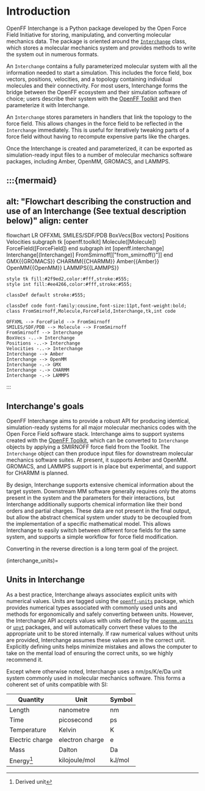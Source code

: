 # Introduction

OpenFF Interchange is a Python package developed by the Open Force Field
Initiative for storing, manipulating, and converting molecular mechanics data.
The package is oriented around the [`Interchange`] class, which stores
a molecular mechanics system and provides methods to write the system out in
numerous formats.

An `Interchange` contains a fully parameterized molecular system with all the
information needed to start a simulation. This includes the force field, box
vectors, positions, velocities, and a topology containing individual molecules
and their connectivity. For most users, Interchange forms the bridge between
the OpenFF ecosystem and their simulation software of choice; users describe
their system with the [OpenFF Toolkit] and then parameterize it with Interchange.

An `Interchange` stores parameters in handlers that link the topology to the
force field. This allows changes in the force field to be reflected in the
`Interchange` immediately. This is useful for iteratively tweaking parts of a
force field without having to recompute expensive parts like the charges.

Once the Interchange is created and parameterized, it can be exported as
simulation-ready input files to a number of molecular mechanics software packages,
including Amber, OpenMM, GROMACS, and LAMMPS.

:::{mermaid}
---
alt: "Flowchart describing the construction and use of an Interchange (See textual description below)"
align: center
---
flowchart LR
    OFFXML
    SMILES/SDF/PDB
    BoxVecs[Box vectors]
    Positions
    Velocities
    subgraph tk [openff.toolkit]
        Molecule([Molecule])
        ForceField([ForceField])
    end
    subgraph int [openff.interchange]
        Interchange[(Interchange)]
        FromSmirnoff[["from_smirnoff()"]]
    end
    GMX{{GROMACS}}
    CHARMM{{CHARMM}}
    Amber{{Amber}}
    OpenMM{{OpenMM}}
    LAMMPS{{LAMMPS}}

    style tk fill:#2f9ed2,color:#fff,stroke:#555;
    style int fill:#ee4266,color:#fff,stroke:#555;

    classDef default stroke:#555;

    classDef code font-family:cousine,font-size:11pt,font-weight:bold;
    class FromSmirnoff,Molecule,ForceField,Interchange,tk,int code

    OFFXML --> ForceField --> FromSmirnoff
    SMILES/SDF/PDB --> Molecule --> FromSmirnoff
    FromSmirnoff --> Interchange
    BoxVecs -..-> Interchange
    Positions -..-> Interchange
    Velocities -..-> Interchange
    Interchange --> Amber
    Interchange --> OpenMM
    Interchange -.-> GMX
    Interchange -.-> CHARMM
    Interchange -.-> LAMMPS
:::


## Interchange's goals

OpenFF Interchange aims to provide a robust API for producing identical,
simulation-ready systems for all major molecular mechanics codes with the Open
Force Field software stack. Interchange aims to support systems created with
the [OpenFF Toolkit], which can be converted to `Interchange` objects by
applying a SMIRNOFF force field from the Toolkit. The
`Interchange` object can then produce input files for downstream molecular
mechanics software suites. At present, it supports Amber and OpenMM. GROMACS,
and LAMMPS support is in place but experimental, and support for CHARMM is
planned.

By design, Interchange supports extensive chemical information about the target
system. Downstream MM software generally requires only the atoms present in the
system and the parameters for their interactions, but Interchange additionally
supports chemical information like their bond orders and partial charges. These
data are not present in the final output, but allow the abstract chemical
system under study to be decoupled from the implementation of a specific
mathematical model. This allows Interchange to easily switch between different
force fields for the same system, and supports a simple workflow for force
field modification.

Converting in the reverse direction is a long term goal of the project.

(interchange_units)=
## Units in Interchange

As a best practice, Interchange always associates explicit units with numerical
values. Units are tagged using the [`openff-units`] package, which provides
numerical types associated with commonly used units and methods for
ergonomically and safely converting between units. However, the Interchange API
accepts values with units defined by the [`openmm.units`] or [`unyt`] packages,
and will automatically convert these values to the appropriate unit to be
stored internally. If raw numerical values without units are provided,
Interchange assumes these values are in the correct unit. Explicitly defining
units helps minimize mistakes and allows the computer to take on the mental
load of ensuring the correct units, so we highly recommend it.

Except where otherwise noted, Interchange uses a nm/ps/K/e/Da unit system
commonly used in molecular mechanics software. This forms a coherent set of
units compatible with SI:

| Quantity        | Unit            | Symbol |
|-----------------|-----------------|--------|
| Length          | nanometre       | nm     |
| Time            | picosecond      | ps     |
| Temperature     | Kelvin          | K      |
| Electric charge | electron charge | e      |
| Mass            | Dalton          | Da     |
| Energy[^drvd]   | kilojoule/mol   | kJ/mol |

[^drvd]: Derived unit

[`Interchange`]: openff.interchange.components.interchange.Interchange
[OpenFF Toolkit]: https://github.com/openforcefield/openff-toolkit
[`openff-units`]: https://github.com/openforcefield/openff-units
[`openmm.units`]: http://docs.openmm.org/latest/api-python/app.html#units
[`unyt`]: https://github.com/yt-project/unyt
[ParmEd]: https://parmed.github.io/ParmEd/html/index.html
